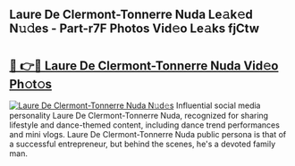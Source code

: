 ## Laure De Clermont-Tonnerre Nuda Le𝚊k𝚎d N𝚞𝚍es - Part-r7F Photos Vid𝚎o Le𝚊ks fjCtw

# <h2><a href="http://fbfazzu.evod.top/?m=Laure+De+Clermont-Tonnerre+Nuda">🔗 👉🔴 Laure De Clermont-Tonnerre Nuda Vid𝚎o Ph𝚘t𝚘s</a></h2>

[![Laure De Clermont-Tonnerre Nuda N𝚞d𝚎s](https://i.imgur.com/8V9OHl7.gif)](http://fbfazzu.evod.top/?m=Laure+De+Clermont-Tonnerre+Nuda)
Influential social media personality Laure De Clermont-Tonnerre Nuda, recognized for sharing lifestyle and dance-themed content, including dance trend performances and mini vlogs. Laure De Clermont-Tonnerre Nuda public persona is that of a successful entrepreneur, but behind the scenes, he's a devoted family man. 
